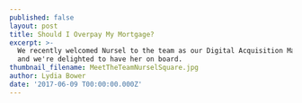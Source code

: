 ```yaml
---
published: false
layout: post
title: Should I Overpay My Mortgage?
excerpt: >-
  We recently welcomed Nursel to the team as our Digital Acquisition Manager,
  and we're delighted to have her on board.  
thumbnail_filename: MeetTheTeamNurselSquare.jpg
author: Lydia Bower
date: '2017-06-09 T00:00:00.000Z'
---
```


